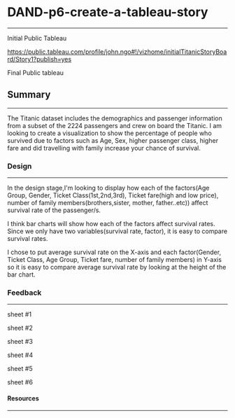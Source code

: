 # DAND-p6-create-a-tableau-story
----------------------------------------

Initial Public Tableau

https://public.tableau.com/profile/john.ngo#!/vizhome/initialTitanicStoryBoard/Story1?publish=yes

Final Public tableau


## Summary
-----------
The Titanic dataset includes the demographics and passenger information from a subset of the 2224 passengers and crew on board the Titanic. I am looking to create a visualization to show the percentage of people who survived due to factors such as Age, Sex, higher passenger class, higher fare and did travelling with family increase your chance of survival.

### Design
----------
In the design stage,I'm looking to display how each of the factors(Age Group, Gender, Ticket Class(1st,2nd,3rd), Ticket fare(high and low price), number of family members(brothers,sister, mother, father..etc)) affect survival rate of the passenger/s.

I think bar charts will show how each of the factors affect survival rates. Since we only have two variables(survival rate, factor), it is easy to compare survival rates.

I chose to put average survival rate on the X-axis and each factor(Gender, Ticket Class, Age Group, Ticket fare, number of family members) in Y-axis so it is easy to compare average survival rate by looking at the height of the bar chart.

### Feedback
------------
sheet #1

sheet #2

sheet #3

sheet #4

sheet #5

sheet #6


#### Resources
------------
